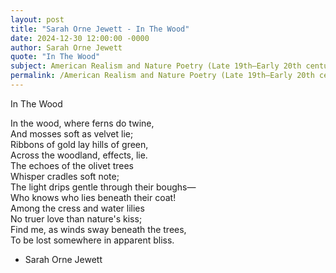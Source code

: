 ```yaml
---
layout: post
title: "Sarah Orne Jewett - In The Wood"
date: 2024-12-30 12:00:00 -0000
author: Sarah Orne Jewett
quote: "In The Wood"
subject: American Realism and Nature Poetry (Late 19th–Early 20th century)
permalink: /American Realism and Nature Poetry (Late 19th–Early 20th century)/Sarah Orne Jewett/Sarah Orne Jewett - In The Wood
---
```


In The Wood

In the wood, where ferns do twine,  
And mosses soft as velvet lie;  
Ribbons of gold lay hills of green,  
Across the woodland, effects, lie.  
The echoes of the olivet trees  
Whisper cradles soft note;  
The light drips gentle through their boughs—  
Who knows who lies beneath their coat!  
Among the cress and water lilies  
No truer love than nature's kiss;  
Find me, as winds sway beneath the trees,  
To be lost somewhere in apparent bliss.

- Sarah Orne Jewett
